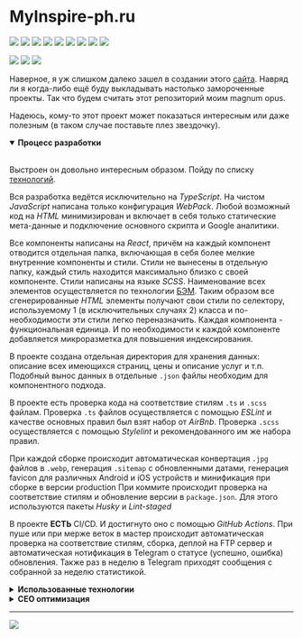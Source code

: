 # MyInspire-ph.ru

![](https://img.shields.io/badge/TypeScript-444?logo=typescript&logoColor=f0f0f0)
![](https://img.shields.io/badge/JavaScript-444?logo=javascript&logoColor=f0f0f0)
![](https://img.shields.io/badge/React-444?logo=react&logoColor=f0f0f0)
![](https://img.shields.io/badge/Webpack-444?logo=webpack&logoColor=f0f0f0)
![](https://img.shields.io/badge/Github%20Actions-444?logo=github&logoColor=f0f0f0)
![](https://img.shields.io/badge/SCSS-444?logo=sass&logoColor=f0f0f0)
![](https://img.shields.io/badge/ESLint-444?logo=eslint&logoColor=f0f0f0)
![](https://img.shields.io/badge/Stylelint-444?logo=stylelint&logoColor=f0f0f0)
![](https://img.shields.io/badge/PHP-444?logo=php&logoColor=f0f0f0)

![](https://img.shields.io/lgtm/grade/javascript/github/Yoskutik/MyInspire-ph.ru-RTS?label=Code%20quality)
![](https://img.shields.io/lgtm/alerts/github/Yoskutik/MyInspire-ph.ru-RTS?label=Vulnerabilities)
![](https://github.com/yoskutik/MyInspire-ph.ru-RTS/workflows/Testing/badge.svg)


Наверное, я уж слишком далеко зашел в создании этого [сайта](https://myinspire-ph.ru). Навряд 
ли я когда-либо ещё буду выкладывать настолько замороченные проекты. Так что будем считать
этот репозиторий моим magnum opus. 

Надеюсь, кому-то этот проект может показаться интересным или даже полезным (в таком случае
поставьте плез звездочку).

<details open>
  <summary><b>Процесс разработки</b></summary>
  <br/>
  <p>
    Выстроен он довольно интересным образом. Пойду по списку <a href="#techs">технологий</a>.
  </p>
  <p>
    Вся разработка ведётся исключительно на <i>TypeScript</i>. На чистом <i>JavaScript</i>
    написана только конфигурация <i>WebPack</i>. Любой возможный код на <i>HTML</i> 
    минимизирован и включает в себя только статические мета-данные и подключение основного
    скрипта и Google аналитики. 
  </p>
  <p>
    Все компоненты написаны на <i>React</i>, причём на каждый компонент отводится отдельная
    папка, включающая в себя более мелкие внутренние компоненты и стили. Стили не вынесены в
    отдельную папку, каждый стиль находится максимально близко с своей компоненте. Стили
    написаны на языке <i>SCSS</i>. Наименование всех элементов осуществляется по технологии
    <a href="https://ru.bem.info/">БЭМ</a>. Таким образом все сгенерированные <i>HTML</i>
    элементы получают свои стили по селектору, используемому 1 (в исключительных случаях 2)
    класса и по-необходимости эти стили легко переназначить. Каждая компонента - 
    функциональная единица. И по необходимости к каждой компоненте добавляется микроразметка
    для повышения индексирования. 
  </p>
  <p>
    В проекте создана отдельная директория для хранения данных: описание всех имеющихся 
    страниц, цены и описание услуг и т.п. Подобный вынос данных в отдельные <code>.json</code>
    файлы необходим для компонентного подхода. 
  </p>
  <p>
    В проекте есть проверка кода на соответствие стилям <code>.ts</code> и <code>.scss</code>
    файлам. Проверка <code>.ts</code> файлов осуществляется с помощью <i>ESLint</i> и качестве
    основных правил был взят набор от <i>AirBnb</i>. Проверка <code>.scss</code> осуществляется
    с помощью <i>Stylelint</i> и рекомендованного им же набора правил. 
  </p>
  <p>
    При каждой сборке происходит автоматическая конвертация <code>.jpg</code> файлов в 
    <code>.webp</code>, генерация <code>.sitemap</code> с обновленными датами, генерация
    favicon для различных Android и iOS устройств и минификация при сборке в версии production
    При коммите происходит проверка на соответствие стилям и обновление версии в 
    <code>package.json</code>. Для этого используются пакеты <i>Husky</i> и <i>Lint-staged</i>
  </p>
  <p>
    В проекте <b>ЕСТЬ</b> CI/CD. И достигнуто оно с помощью <i>GitHub Actions</i>. При пуше или
    при мерже веток в мастер происходит автоматическая проверка на соответствие стилям, сборка,
    деплой на FTP сервер и автоматическая нотификация в Telegram о статусе (успешно, ошибка) 
    обновления. Также раз в неделю в Telegram приходят сообщения c собранной за неделю
    статистикой.
  </p>
</details>

<details>
  <summary><b id="techs">Использованные технологии</b></summary>
  <br>
  <ul>
    <li><i>TypeScript</i></li>
    <li><i>React.js</i></li>
    <li><i>Webpack</i></li>
    <li><i>Eslint</i></li>
    <li><i>SCSS</i></li>
    <li><i>Schema.org</i> - микроразметка (для улучшения индексирования)</li>
    <li><i>LD-JSON</i> - микроразметка (для улучшения индексирования)</li>
    <li><i>Open Graph</i> - отображение ссылки в соц. сетях (для улучшения индексирования)</li>
    <li><i>GitHub Actions</i> для CI/CD и нотификации</li>
    <li><i>PHP</i></li>
  </ul>
</details>

<details>
  <summary><b>CEO оптимизация</b></summary>
  <br>
  <ul>
    <li>
      Для повышения скорости загрузки было применено:
      <ul>
        <li>
          Минификация файлов. А именно <code>UglifyJS</code>, <code>Terser</code> и 
          <code>CssMinimizer</code>.
        </li>
        <li>Формат <code>.webp</code> для фотографий.</li>
        <li>
          С помощью <code>react-router-dom</code> я сделал по факту один <code>bundle.js</code>, 
          включающий в себя заголовок, подвал и общие стили. А содержимое страниц я распихал по 
          чанкам. Так, при переходе из одной страницы в другую, пользователь тратит буквально 
          пару килобайт для загрузки (не считая фотографий).
        </li>
        <li>
          Фактический размер изображения не превышает размера экрана. То есть никаких 6000х4000px
          пикселей, хоть такие фотографии и более качественны.
        </li>
        <li>Ленивая загрузка везде, где можно. В том числе и для React компонент.</li>
        <li>Попытался не слишком нагружать код дополнительными фреймворками и прочим.</li>
        <li>
          А ещё <code>font-display: fallback</code> для загрузки шрифтов должен (в теории) 
          помочь.
        </li>
        </ul>
      <li><s>Сформировал семантическое ядро</s> Постарался сформировать</li>
      <li>Установил быстрые ссылки для Yandex.</li>
      <li>Использовал адаптивную вёрстку.</li>
      <li>Переключил HTTP на HTTPS.</li>
      <li>Переключил HTTP/1.1 ни HTTP/2.</li>
      <li>
        Добавил <code>.htaccess</code>
        <ul>
          <li>
            Избавился от дубликатов страниц (например, <code>myinspire-ph.ru////</code> или
            <code>myinspire-ph.ru/index.html</code>).
          </li>
          <li>Добавил срок действия для файлов для кэширования.</li>
        </ul>
      </li>
      <li>Добавил <code>robots.txt</code>.</li>
      <li>
        Добавил <code>sitemap.xml</code> с автоматическим обновлением даты при обновлении
        сайта.
      </li>
      <li>Добавил <code>favicon</code> разных размеров для Android и IPhone.</li>
      <li>Добавил ссылки на социальные сети.</li>
      <li>Добавил Open Graph для красивого отображения в социальных сетях.</li>
  </ul>
  <hr/>
  P.S. Я не СЕО'шник, так что не сетуйте, если я что-то не то сделал. Лучше заведите issue.
</details>

---

<a href="https://github.com/">
  <img src="https://img.shields.io/badge/Github-444?logo=github&logoColor=f0f0f0"/>
</a>
